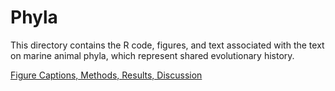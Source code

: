 # Phyla
This directory contains the R code, figures, and text associated with the text on marine animal phyla, which represent shared evolutionary history.

[Figure Captions, Methods, Results, Discussion](https://docs.google.com/document/d/1_wcM9ApQTi-13C6zThUIijxmS6XjE6zbO1NdTgEEShs/edit?usp=sharing)
